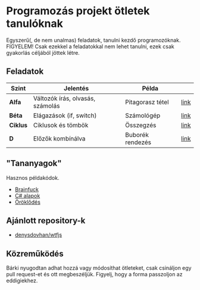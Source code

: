 # Programozás projekt ötletek tanulóknak

Egyszerű(, de nem unalmas) feladatok, tanulni kezdő programozóknak. FIGYELEM! Csak ezekkel a feladatokkal nem lehet tanulni, ezek csak gyakorlás céljából jöttek létre.

## Feladatok

| Szint      | Jelentés                         | Példa            |                          |
| ---------- | -------------------------------- | ---------------- | ------------------------ |
| **Alfa**   | Változók írás, olvasás, számolás | Pitagorasz tétel | [link](./Feladatok/A.md) |
| **Béta**   | Elágazások (if, switch)          | Számológép       | [link](./Feladatok/B.md) |
| **Ciklus** | Ciklusok és tömbök               | Összegzés        | [link](./Feladatok/C.md) |
| **D**      | Előzők kombínálva                | Buborék rendezés | [link](./Feladatok/D.md) |

## "Tananyagok"

Hasznos példakódok.

- [Brainfuck](Tananyagok/brainfuck.md)
- [C# alapok](./Tananyagok/c#%20alapok.cs)
- [Öröklődés](Tananyagok/öröklődés.md)

## Ajánlott repository-k

- [denysdovhan/wtfjs](https://github.com/denysdovhan/wtfjs)

## Közreműködés

Bárki nyugodtan adhat hozzá vagy módosíthat ötleteket, csak csináljon egy pull request-et és ott megbeszéljük. Figyelj, hogy a forma passzoljon az eddigiekhez.
